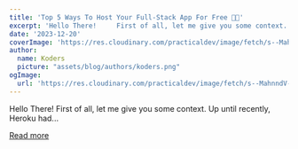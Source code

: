 ```yaml
---
title: 'Top 5 Ways To Host Your Full-Stack App For Free 🚀✨'
excerpt: 'Hello There!     First of all, let me give you some context.   Up until recently, Heroku had...'
date: '2023-12-20'
coverImage: 'https://res.cloudinary.com/practicaldev/image/fetch/s--MahnndV---/c_imagga_scale,f_auto,fl_progressive,h_420,q_66,w_1000/https://dev-to-uploads.s3.amazonaws.com/uploads/articles/wkw72jp30ktq7eq47dhj.gif'
author:
  name: Koders
  picture: "assets/blog/authors/koders.png"
ogImage:
  url: 'https://res.cloudinary.com/practicaldev/image/fetch/s--MahnndV---/c_imagga_scale,f_auto,fl_progressive,h_420,q_66,w_1000/https://dev-to-uploads.s3.amazonaws.com/uploads/articles/wkw72jp30ktq7eq47dhj.gif'
---
```


Hello There!     First of all, let me give you some context.   Up until recently, Heroku had...

[Read more](https://dev.to/wasp/top-5-ways-to-host-your-full-stack-app-for-free-c2j)
